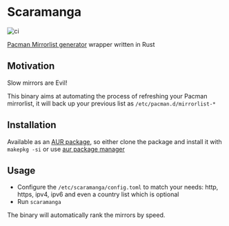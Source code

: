 # Scaramanga

![ci](https://github.com/shempignon/scaramanga/workflows/ci/badge.svg)

[Pacman Mirrorlist generator](https://www.archlinux.org/mirrorlist/) wrapper written in Rust

## Motivation

Slow mirrors are Evil!

This binary aims at automating the process of refreshing your Pacman mirrorlist, it will back up your previous list as `/etc/pacman.d/mirrorlist-*`

## Installation

Available as an [AUR package](https://aur.archlinux.org/packages/scaramanga/), so either clone the package and install it with `makepkg -si` or use [aur package manager](https://wiki.archlinux.org/index.php/AUR_helpers)

## Usage

- Configure the `/etc/scaramanga/config.toml` to match your needs: http, https, ipv4, ipv6 and even a country list which is optional
- Run `scaramanga`

The binary will automatically rank the mirrors by speed.
